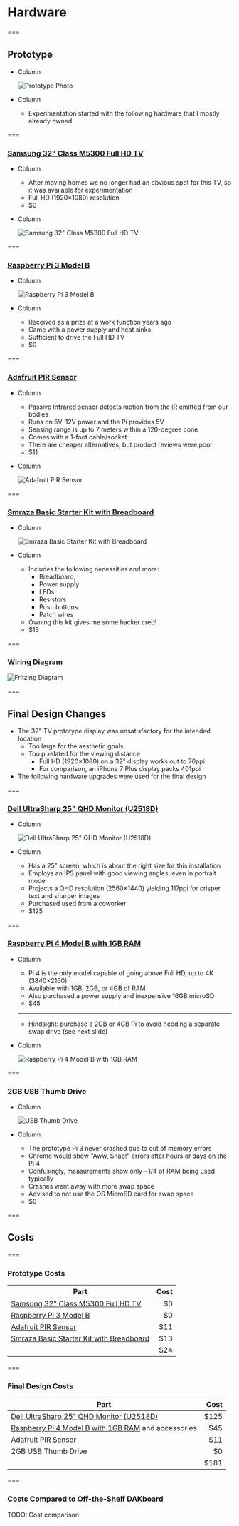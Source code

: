 <!-- .slide: id="hardware-hardware" -->

# Hardware

===

<!-- .slide: class="columns layout" id="hardware-prototype" -->

## Prototype

- Column

    ![Prototype Photo](slides/hardware/prototype.jpg)

- Column

    - Experimentation started with the following hardware that I mostly already owned

===

<!-- .slide: class="columns layout" -->

### [Samsung 32" Class M5300 Full HD TV](https://www.samsung.com/us/televisions-home-theater/tvs/full-hd-tvs/32--class-m5300-full-hd-tv-un32m5300afxza/)

- Column

    - After moving homes we no longer had an obvious spot for this TV, so it was available for experimentation
    - Full HD (1920×1080) resolution
    - \$0

- Column

    ![Samsung 32" Class M5300 Full HD TV](slides/hardware/samsung-un32m5300.jpg)

===

<!-- .slide: class="columns layout" -->

### [Raspberry Pi 3 Model B](https://www.raspberrypi.org/products/raspberry-pi-3-model-b/)

- Column

    ![Raspberry Pi 3 Model B](slides/hardware/raspberry-pi-3.jpg)

- Column

    - Received as a prize at a work function years ago
    - Came with a power supply and heat sinks
    - Sufficient to drive the Full HD TV
    - \$0

===

<!-- .slide: class="columns layout" -->

### [Adafruit PIR Sensor](https://www.adafruit.com/product/189)

- Column

    - Passive Infrared sensor detects motion from the IR emitted from our bodies
    - Runs on 5V–12V power and the Pi provides 5V
    - Sensing range is up to 7 meters within a 120-degree cone
    - Comes with a 1-foot cable/socket
    - There are cheaper alternatives, but product reviews were poor
    - \$11

- Column

    ![Adafruit PIR Sensor](slides/hardware/adafruit-pir.png)

===

<!-- .slide: class="columns layout" -->

### [Smraza Basic Starter Kit with Breadboard](https://www.amazon.com/gp/product/B01HRR7EBG/ref=ppx_yo_dt_b_asin_title_o09_s00?ie=UTF8&psc=1)

- Column

    ![Smraza Basic Starter Kit with Breadboard](slides/hardware/smraza-starter-kit.jpg)

- Column

    - Includes the following necessities and more:
        - Breadboard,
        - Power supply
        - LEDs
        - Resistors
        - Push buttons
        - Patch wires
    - Owning this kit gives me some hacker cred!
    - \$13

===

### Wiring Diagram

![Fritzing Diagram](slides/hardware/fritzing-diagram.png) <!-- .element: style="max-height: 900px;" -->

===

<!-- .slide: id="hardware-final-design" -->

## Final Design Changes

- The 32" TV prototype display was unsatisfactory for the intended location
    - Too large for the aesthetic goals
    - Too pixelated for the viewing distance
        - Full HD (1920×1080) on a 32" display works out to 70ppi
        - For comparison, an iPhone 7 Plus display packs 401ppi
- The following hardware upgrades were used for the final design

===

<!-- .slide: class="columns layout" -->

### [Dell UltraSharp 25" QHD Monitor (U2518D)](https://www.dell.com/ng/business/p/dell-u2518d-monitor/pd)

- Column

    ![Dell UltraSharp 25" QHD Monitor (U2518D)](slides/hardware/dell-u2518d.jpg)

- Column

    - Has a 25" screen, which is about the right size for this installation
    - Employs an IPS panel with good viewing angles, even in portrait mode
    - Projects a QHD resolution (2560×1440) yielding 117ppi for crisper text and sharper images
    - Purchased used from a coworker
    - \$125

===

<!-- .slide: class="columns layout" -->

### [Raspberry Pi 4 Model B with 1GB RAM](https://www.raspberrypi.org/products/raspberry-pi-4-model-b/)

- Column

    - Pi 4 is the only model capable of going above Full HD, up to 4K (3840×2160)
    - Available with 1GB, 2GB, or 4GB of RAM
    - Also purchased a power supply and inexpensive 16GB microSD
    - \$45

    ***

    - Hindsight: purchase a 2GB or 4GB Pi to avoid needing a separate swap drive (see next slide)

- Column

    ![Raspberry Pi 4 Model B with 1GB RAM](slides/hardware/raspberry-pi-4.jpg)

===

<!-- .slide: class="columns layout" -->

### 2GB USB Thumb Drive

- Column

    ![USB Thumb Drive](slides/hardware/usb-thumb-drive.jpg)

- Column

    - The prototype Pi 3 never crashed due to out of memory errors
    - Chrome would show "Aww, Snap!" errors after hours or days on the Pi 4
    - Confusingly, measurements show only ~1/4 of RAM being used typically
    - Crashes went away with more swap space
    - Advised to not use the OS MicroSD card for swap space
    - \$0

===

<!-- .slide: id="hardware-costs" -->

## Costs

===

### Prototype Costs

| Part                                                                                                                                                 | Cost |
| ---------------------------------------------------------------------------------------------------------------------------------------------------- | ---: |
| [Samsung 32" Class M5300 Full HD TV](https://www.samsung.com/us/televisions-home-theater/tvs/full-hd-tvs/32--class-m5300-full-hd-tv-un32m5300afxza/) |  \$0 |
| [Raspberry Pi 3 Model B](https://www.raspberrypi.org/products/raspberry-pi-3-model-b/)                                                               |  \$0 |
| [Adafruit PIR Sensor](https://www.adafruit.com/product/189)                                                                                          | \$11 |
| [Smraza Basic Starter Kit with Breadboard](https://www.amazon.com/gp/product/B01HRR7EBG/ref=ppx_yo_dt_b_asin_title_o09_s00?ie=UTF8&psc=1)            | \$13 |
|                                                                                                                                                      | \$24 |

===

### Final Design Costs

| Part                                                                                                                                                         |  Cost |
| ------------------------------------------------------------------------------------------------------------------------------------------------------------ | ----: |
| [Dell UltraSharp 25" QHD Monitor (U2518D)](https://www.dell.com/en-us/work/shop/dell-ultrasharp-25-monitor-u2518d/apd/210-amll/monitors-monitor-accessories) | \$125 |
| [Raspberry Pi 4 Model B with 1GB RAM](https://www.raspberrypi.org/products/raspberry-pi-4-model-b/) and accessories                                          |  \$45 |
| [Adafruit PIR Sensor](https://www.adafruit.com/product/189)                                                                                                  |  \$11 |
| 2GB USB Thumb Drive                                                                                                                                          |   \$0 |
|                                                                                                                                                              | \$181 |

<!-- | [Smraza Case for Rasberry Pi 4 B](https://www.amazon.com/gp/product/B07VDCT57F/ref=ppx_yo_dt_b_asin_title_o04_s01?ie=UTF8&psc=1)                     | \$10 | -->

===

### Costs Compared to Off-the-Shelf DAKboard

TODO: Cost comparison

